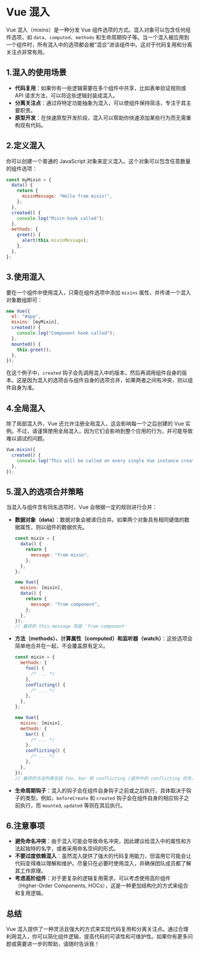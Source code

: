 # Vue 混入

Vue 混入（mixins）是一种分发 Vue 组件选项的方式。混入对象可以包含任何组件选项，如 `data`、`computed`、`methods` 和生命周期钩子等。当一个混入被应用到一个组件时，所有混入中的选项都会被“混合”进该组件中。这对于代码复用和分离关注点非常有用。

## 1.混入的使用场景

- **代码复用**：如果你有一些逻辑需要在多个组件中共享，比如表单验证规则或 API 请求方法，可以将这些逻辑封装成混入。
- **分离关注点**：通过将特定功能抽象为混入，可以使组件保持简洁，专注于其主要职责。
- **原型开发**：在快速原型开发阶段，混入可以帮助你快速添加某些行为而无需重构现有代码。

## 2.定义混入

你可以创建一个普通的 JavaScript 对象来定义混入。这个对象可以包含任意数量的组件选项：

```javascript
const myMixin = {
  data() {
    return {
      mixinMessage: "Hello from mixin!",
    };
  },
  created() {
    console.log("Mixin hook called");
  },
  methods: {
    greet() {
      alert(this.mixinMessage);
    },
  },
};
```

## 3.使用混入

要在一个组件中使用混入，只需在组件选项中添加 `mixins` 属性，并传递一个混入对象数组即可：

```javascript
new Vue({
  el: "#app",
  mixins: [myMixin],
  created() {
    console.log("Component hook called");
  },
  mounted() {
    this.greet();
  },
});
```

在这个例子中，`created` 钩子会先调用混入中的版本，然后再调用组件自身的版本。这是因为混入的选项会与组件自身的选项合并，如果两者之间有冲突，则以组件自身为准。

## 4.全局混入

除了局部混入外，Vue 还允许注册全局混入，这会影响每一个之后创建的 Vue 实例。不过，请谨慎使用全局混入，因为它们会影响到整个应用的行为，并可能导致难以调试的问题。

```javascript
Vue.mixin({
  created() {
    console.log("This will be called on every single Vue instance created.");
  },
});
```

## 5.混入的选项合并策略

当混入与组件含有同名选项时，Vue 会根据一定的规则进行合并：

- **数据对象（data）**：数据对象会被递归合并。如果两个对象具有相同键值的数据属性，则以组件的数据优先。

  ```javascript
  const mixin = {
    data() {
      return {
        message: "from mixin",
      };
    },
  };

  new Vue({
    mixins: [mixin],
    data() {
      return {
        message: "from component",
      };
    },
  });
  // 最终的 this.message 将是 'from component'
  ```

- **方法（methods）、计算属性（computed）和监听器（watch）**：这些选项会简单地合并在一起，不会覆盖原有定义。

  ```javascript
  const mixin = {
    methods: {
      foo() {
        /* ... */
      },
      conflicting() {
        /* ... */
      },
    },
  };

  new Vue({
    mixins: [mixin],
    methods: {
      bar() {
        /* ... */
      },
      conflicting() {
        /* ... */
      },
    },
  });
  // 最终的方法列表包括 foo, bar 和 conflicting (组件中的 conflicting 优先)
  ```

- **生命周期钩子**：混入的钩子会在组件自身钩子之前或之后执行，具体取决于钩子的类型。例如，`beforeCreate` 和 `created` 钩子会在组件自身的相应钩子之前执行，而 `mounted`, `updated` 等则在其后执行。

## 6.注意事项

- **避免命名冲突**：由于混入可能会导致命名冲突，因此建议给混入中的属性和方法起独特的名字，或者采用命名空间的形式。
- **不要过度依赖混入**：虽然混入提供了强大的代码复用能力，但滥用它可能会让代码变得难以理解和维护。尽量只在必要时使用混入，并确保团队成员都了解其工作原理。
- **考虑高阶组件**：对于更复杂的逻辑复用需求，可以考虑使用高阶组件（Higher-Order Components, HOCs），这是一种更加结构化的方式来组合和复用逻辑。

## 总结

Vue 混入提供了一种灵活且强大的方式来实现代码复用和分离关注点。通过合理利用混入，你可以简化组件逻辑，提高代码的可读性和可维护性。如果你有更多问题或需要进一步的帮助，请随时告诉我！
